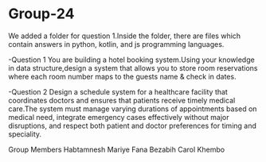 # Group-24
We added a folder for question 1.Inside the folder, there are files which contain answers in python, kotlin, and js programming languages.

-Question 1 You are building a hotel booking system.Using your knowledge in data structure,design a system that allows you to store room reservations where each room number maps to the guests name & check in dates.

-Question 2 Design a schedule system for a healthcare facility that coordinates doctors and ensures that patients receive timely medical care.The system must manage varying durations of appointments based on medical need, integrate emergency cases effectively without major disruptions, and respect both patient and doctor preferences for timing and speciality.

Group Members
Habtamnesh Mariye
Fana Bezabih
Carol Khembo

